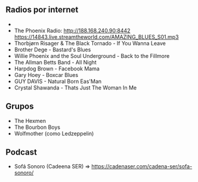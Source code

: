 ## Radios por internet
 * 
 * The Phoenix Radio: http://188.168.240.90:8442
https://14843.live.streamtheworld.com/AMAZING_BLUES_S01.mp3
 * Thorbjørn Risager & The Black Tornado - If You Wanna Leave
 * Brother Dege - Bastard's Blues
 * Willie Phoenix and the Soul Underground - Back to the Fillmore
 * The Allman Betts Band - All Night
 * Harpdog Brown - Facebook Mama
 * Gary Hoey - Boxcar Blues
 * GUY DAVIS - Natural Born Eas'Man
 * Crystal Shawanda - Thats Just The Woman In Me

## Grupos
 * The Hexmen
 * The Bourbon Boys
 * Wolfmother (como Ledzeppelin)

## Podcast
 * Sofá Sonoro (Cadeena SER) => https://cadenaser.com/cadena-ser/sofa-sonoro/